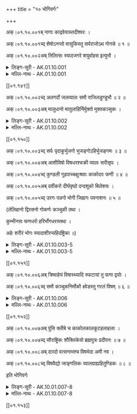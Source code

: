 +++
title = "१० भोगिवर्गः"

+++

अक्।०१.१०.००१ब् नागाः काद्रवेयास्तदीश्वरः ।

अक्।०१.१०.००१च्द् शेषोऽनन्तो वासुकिस्तु सर्पराजोऽथ गोनसे ॥ १ ॥

अक्।०१.१०.००२अब् तिलित्सः स्यादजगरे शयुर्वाहस इत्युभौ ।

<details><summary>लिङ्ग-सूरी - AK.01.10.001</summary>

नागा इति—पद्भ्यां नाङ्गन्ति गच्छन्तीति नागाः । ʻअगि गतü । कद्रोरपत्यानि पुमांसः काग्रवेयाः । देवयोनिसर्पनामनी ॥ शेते हरिरस्मिन्निति शेषः । अन्तकालेऽपि शिष्यत इति वा । ʻशिष असर्वोपयोगे । न विद्यतेऽन्तो यस्य सः अनन्तः । देवयोनिसर्पेश्वरनामनी ॥ वसति पाताल इति वासुकिः । ʻवस निवासे । वसुकस्यापत्यं वा । सर्पाणां राजा सर्पराजः । देवयोनिसर्पराजनामनी ॥ गोरिव नासा यस्य सः गोनसः । तिलति स्निह्यतीति तिलित्सः । ʻतिल स्नोहने । तिलिङ्ग इति पाठे ʻतिल गतü । अजं मेषं गिरतीति अजगरः । ʻगॄ निगरणे । अजो नित्यो गरो विषं यस्येति वा । शेते अत्यर्थमिति शयुः । ʻशीङ् स्वप्ने । वाहं गमनं स्यतीति वाहसः । ʻषोऽन्तकर्मणि । वाहयति प्राणिनः आत्मवशं नयतीति वा । ʻपेनुपामु पेर्ü ॥ १ ॥
</details>

<details><summary>मल्लि-नाथः - AK.01.10.001</summary>

नागाः । वक्ष्यमाणनाम । काद्रवेयास्तदीश्वराः । तन्नायकाः काद्रवेयाः स्युः । शेषवासुकिप्रभृतयः कद्रुपुत्राः ।

ʻकाद्रवेया इमे ज्ञेयाः शेषवासुकितक्षकाः 

ऐरावतो महापद्मः कम्भलाश्वतरावुभौ ॥

एलापुत्रश्च गर्गश्च कर्कोटकधनञ्जयौ ।

महानीलमहाकण्ठौ धृतराष्ट्रबलाहकौ ॥

दुर्मुखः खररोमा च मणिरित्येवमादयः ॥

इति ॥ शेषोऽनन्तः । शेषनामनी । वासुकिस्तु सर्पराजः । वासुकिनाम ॥ अथ गोनसे—स्यात् । गोनासशब्दोऽप्यस्ति । ʻभवेत् तिलित्सो गोनासः' इति हलायुधः (अ। मा। ३। २०) । भाषया ʻमण्डलमुन्न्ü । ʻचिलिम्ö । कर्णाटभाषया मण्डलनाम ॥ अजगरे—इत्युभौ । अजगरनामनी । ʻपेनुपाम्ü ॥ १ ॥ 
</details>

[[०१.१४९]]

अक्।०१.१०.००२च्द् अलगर्दो जलव्यालः समौ राजिलडुण्डुभौ ॥ २ ॥

अक्।०१.१०.००३अब् मालुधानो मातुलाहिर्निर्मुक्तो मुक्तकञ्चुकः ।

<details><summary>लिङ्ग-सूरी - AK.01.10.002</summary>

अलगर्द इति—अलं गिरति भेकानिति अलगर्दः । ʻगॄ निगरणे । अरश्चासौ गर्दश्चेत्यरगर्दः । रलयोरभेदात् । अलिगर्द इति वा पाठः । अलिवद्गर्दतीति अलिगर्दः । ʻगर्द शब्दे । जले व्यालः जलव्यालः । जलस्थसर्पनामनी । ʻनीरुकट्टुपामुपेर्ü ॥ राजिं रेखां लातीति राजिलः । ʻला दाने आदाने च्ö । डुण्डतीति डुण्डुभः । ʻडुडि मज्जने । डुण्डु इति भेकशब्दानुकारेण भाषते वा । निर्विषमुखसर्पनामनी ॥ मालुरोषधिः धानं स्थानमस्य मालुधानः । मातुले धत्तूरे वर्तमानोऽहिः मातुलाहिः । अवान्तरसर्पभेदनामनी ॥ निर्मुक्तः कञ्चुको येन निर्मुक्तः । ʻमुच्लृ मोक्षणे । मुक्तकञ्चुकसर्पनाम ॥ २ ॥
</details>

<details><summary>मल्लि-नाथः - AK.01.10.002</summary>

अलगर्दो जलव्यालः । नीरसर्पनामनी ॥ भाषया ʻनीरुकट्टिपाम्ü । अजगर्द इति क्वचित् पाठः । अलिगर्द इत्येके । अलगर्द इति केचिदिति सुभूतिटीकायां त्रेधा विकल्पितः पाठः । समौ—डुण्डुभौ । क्षीराकारनिर्विषद्विमुखसर्पनामनी । ʻराजिलः क्षीरकश्चाथ्ö इति वैजयन्ती (पृ। १४९, श्लो। २०) । मालुधानो मातुलाहिः । धत्तूरवृत्तिसर्पनामेति केचित् । ʻमुरुटपाम्ü । ʻपोष्यमाणवनविनालमालुधाननकुललिशाजालिकादिभिरटविकुटुम्बिनां गृहेरुदितं वनग्रामं ददर्श्ö इति हर्षचरिताभ्युदयः । अनुक्तम्—ʻअहिरिणी तु द्विमुखी । द्विमुखसर्पनाम । ʻरेण्डुतललविषङ्गलपाम्ü ॥ ʻसर्पराजस्तु सर्पभुक् । सर्पभक्षकसर्पनाम ॥ निर्मुक्तो—कञ्चुकः । परित्यक्तकञ्चुकसर्पनाम ॥ २ ॥ 
</details>

[[०१.१५०]]

अक्।०१.१०.००३च्द् सर्पः पृदाकुर्भुजगो भुजङ्गोऽहिर्भुजङ्गमः ॥ ३ ॥

अक्।०१.१०.००४अब् आशीविषो विषधरश्चक्री व्यालः सरीसृपः ।

अक्।०१.१०.००४च्द् कुण्डली गूढपाच्चक्षुःश्रवाः काकोदरः फणी ॥ ४ ॥

अक्।०१.१०.००५अब् दर्वीकरो दीर्घपृष्ठो दन्दशूको बिलेशयः ।

अक्।०१.१०.००५च्द् उरगः पन्नगो भोगी जिह्मगः पवनाशनः ॥ ५ ॥

(लेलिहानो द्विरसनो गोकर्णः कञ्चुकी तथा ।

कुम्भीनसः फणधरो हरिर्भोगधरस्तथा ।

अहेः शरीरं भोगः स्यादाशीरप्यहिदंष्ट्रिका ॥)

<details><summary>लिङ्ग-सूरी - AK.01.10.003-5</summary>

सर्प इति—सर्पतीति सर्पः । ʻसृप्लृ गतü । पर्दत इति पृदाकुः । ʻपर्द कुत्सिते शब्दे । आखुग्रहणार्थं कुं भुवं प्रियते गच्छति वा पृदाकुः । परनिपातः । ʻपृङ् व्यायामे । भुजं कुटिलं गच्छतीति भुजगः । भुजङ्गः। भुजङ्गमश्च । ʻगम्लृ गतü । भुजतीति भुजः । ʻभुज कौटिल्ये । भुजः सर्पदेहः, तेन गच्छतीति वा । अंहत इत्यहिः । ʻअहि गतü । आशिषि दंष्ट्रायां विषमस्येति आशीविषः । विषस्य धरः विषधरः । चक्रं मण्डलाकारोऽस्यास्तीति चक्री । शिरसि चक्रयोगाद्वा । दष्टुं व्याडतीति व्यालः । डलयोरभेदात् । ʻअड उद्यमने । कुटिलं सर्पतीति सरीसृपः । ʻसृप्लृ गतü । कुण्डलाकारं वपुरस्येति कुण्डली । गूढाः पादाः यस्य सः गूढपात् । चक्षुषी श्रवसी यस्य चक्षुःश्रवाः । काकस्येवोदरं यस्य काकोदरः । काको विषविशेषः उदरे यस्येति वा । फणोऽस्यास्तीति फणी । दर्वी फणैव करो यस्य दर्वीकरः । दर्व्या फणया कृणोति हिंसयतीति वा दर्वीकरः । ʻकृञ् हिंसायाम् । दीर्घं पृष्ठमस्येति दीर्घपृष्ठः । कुत्सितं दशतीति दन्दशूकः । ʻदंश दशने । बिले शेत इति बिलेशयः । ʻशीङ् स्वप्ने । उरसा गच्छतीति उरगः । ʻगम्लृ गतü । पद्भ्यां न गच्छतीति पन्नगः । पन्नं पतितं यथा तथा गच्छतीति वा । भोगः सर्पशरीरं । तदस्यास्तीति भोगी । जिह्मं कुटिलं गच्छतीति जिह्मगः। पवनोऽशनं यस्य सः पवनाशनः । सर्पनामानि ॥ ३-५ ॥
</details> 

<details><summary>मल्लि-नाथः - AK.01.10.003-5</summary>

सर्पः—पवनाशनः । अनुक्तम्—ʻकुम्भीनसः पुण्डरीको लेलिहानश्च कञ्चुकी । गोकर्णो नाकुसद्मा च्ö इत्येतानि च सर्पजातिनामानि ॥

ʻषड्विंशतिर्मण्डलिनस्तथा दर्विकराभिधाः ।

त्रयोदश च राजीला वैकरञ्जाभिधास्त्रयः ।

निर्विषा द्वादशेत्येवमशीतिः सर्पजातयः' ॥ ३-५ ॥ 
</details>

[[०१.१५१]]

अक्।०१.१०.००६अब् त्रिष्वाहेयं विषास्थ्यादि स्फटायां तु फणा द्वयोः ।

अक्।०१.१०.००६च्द् समौ कञ्चुकनिर्मोकौ क्ष्वेडस्तु गरलं विषम् ॥ ६ ॥

<details><summary>लिङ्ग-सूरी - AK.01.10.006</summary>

त्रिष्विति—अहौ सर्पे भवम् आहेयम् । विषास्थ्यादिनाम ॥ स्फटतीति स्फटा । ʻस्फट विकसने । स्फुटति विशीर्यतेऽनया आहत इति स्फुटा वा । ʻस्फुट विशरणे । फणत्यनया फणा । ʻफण गतü । दर्विनामनी ॥ कञ्चुक इव तिष्ठतीति कञ्चुकः । कञ्च्यते बध्यत इति कञ्चुकः । ʻकचि दीप्तिबन्धनयोः' । निर्मुच्यत इति निर्मोकः । ʻमुच्लृ मोक्षणे । सर्पकञ्चुकनामनी ॥ क्ष्वेडत इति क्ष्वेडः । ʻञिक्ष्विदा स्नेहनमोचनयोः' । अन्तः निगीर्यत इति गरलम् । गिरति जीवमिति वा । ʻगॄ निगरणे । देहं वेवेष्टीति विषम् । ʻविष्लृ व्याप्तü । विषशब्दः पुंसि क्लीबे वा । विषनामानि ॥ ६ ॥
</details>

<details><summary>मल्लि-नाथः - AK.01.10.006</summary>

त्रिंषु—विषास्थ्यादि । अहेर्विषास्थ्यादि आहेयं स्यात् । तच्च त्रिलिङ्गम् । स्फटायां—द्वयोः । फणानामनी । ʻफटा दर्दिः खटेरुश्च्ö । एतानि त्रीणि च ॥ समौ—निर्मोकौ । सर्पकञ्चुकनामनी ॥ ʻसर्पाम्बरो निर्ल्वयनी । एते द्वे च । क्ष्वेडस्तु—विषम् । विषनामानि ॥ ६ ॥ 
</details> 

[[०१.१५२]]

अक्।०१.१०.००७अब् पुंसि क्लीबे च काकोलकालकूटहलाहलाः ।

अक्।०१.१०.००७च्द् सौराष्ट्रिकः शौक्लिकेयो ब्रह्मपुत्रः प्रदीपनः ॥ ७ ॥

अक्।०१.१०.००८अब् दारदो वत्सनाभश्च विषभेदा अमी नव ।

अक्।०१.१०.००८च्द् विषवैद्यो जाङ्गलिकः व्यालग्राह्यहितुण्डिकः ॥ ८ ॥

इति भोगिवर्गः

<details><summary>लिङ्ग-सूरी - AK.10.01.007-8</summary>

पुंसीति—काकवत् मेचकः काकोलः । का ईषत् कोलति संस्त्यायतीति वा । ʻकुल संस्त्याने । कालवर्णस्य कूटः कालकूटः । कालं यममपि कूटयतीति वा । ʻकूट परिदाहे । हलति विलिखति जठरं न हलति च हलाहलः । ʻहल विलेखने । सुराष्ट्रदेशे भवः सौराष्ट्रिकः । शुक्लदेशे भवः शौक्लिकेयः । ब्रह्मणः पुत्रः ब्रह्मपुत्रः । प्रदीपयतीति प्रदीपनः । ʻदीपी दीप्तü । दरददेशे भवः दारदः । दरदे नागविशेषे भवो वा । वत्सस्येव नाभिरस्य वत्सनाभः । अमूनि विषभेदनामानि ॥ जाङ्गलं विषविद्या । जाङ्गुलिर्जाङ्गुली वा । तां वेत्तीति जाङ्गलिकः, जाङ्गुलिको वा । विषवैद्यनाम ॥ अहितुण्डेन जीवतीति अहितुण्डिकः । व्यालग्राहिपुरुषनाम ॥ ७-८ ॥

इति अमलकोशपदविवृतौ भोगिवर्गः
</details>

<details><summary>मल्लि-नाथः - AK.01.10.007-8</summary>

पुंसि—नव । काकोलादये नव विषभेदाः । समानसामर्थ्यात् पुंसि क्लीबे वेति विशेषविधिः काकोलादिषु त्रिषेवेव । काकोलः, काकोलम् । कालकूटः, कालकूटम् । हलाहलः, हलाहलम् । ʻहालाहलं विषमिवाप्रगुणं तदेव्ö इति प्रयोगाद् हालाहलः । हालाहलम् । ʻहृदये हालहलं महद्विषम् इति प्रयोगाद् हालहलमित्यपि । अनुरक्तम्—ʻगरस्तु कृतकं विषम् । कृत्रिमविषं गरः स्यात् ॥ विषवैद्यो जाङ्गुलिकः । गारुडविद्याभिज्ञनामनी । जाङ्गुलिं जाङ्गुलं वा वेत्तीति व्युत्पत्तिद्वारेण । जाङ्गुलिर्विषमन्त्रः । जाङ्गुलो विषतन्त्रः ॥ व्यालग्राह्यहितुण्डिकः । ʻव्यालग्राहोऽहितुण्डिकः' इति रत्नकोशनाममालिके । व्यालग्राहिपुरुषनामनी ॥ ७-८ ॥ 

इति श्रीवत्सनृसिंहसूरिसुतमल्लिनाथसूरिविरचितेऽमरपदपारिजाते पातालभोगिवर्गः 
</details> 

[[०१.१५३]]
